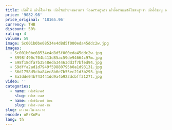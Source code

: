 ```yaml
---
title: เก้าอี้ไม้ เก้าอี้โมเดิร์น เก้าอี้รับประทานอาหาร ห้องครัวหรูหรา เก้าอี้อาร์มแชร์ดีไซน์หรูหรา เก้าอี้สีชมพู ออกแบบเฟอร์นิเจอร์ งานแต่งงาน น้ําหนักเบา
price: '9082.98'
price_original: '18165.96'
currency: THB
discount: 50%
rating: 4
volume: 59
image: Sc001b0be08534e4d8d5f000eda45ddc2w.jpg
images:
  - Sc001b0be08534e4d8d5f000eda45ddc2w.jpg
  - S998f490c704b413d85ac59de94664c97m.jpg
  - S98f18dfa7b3548eda34463dd3f7bfed94.jpg
  - S9dffa2ad1d7949f59880795b0a1d93131.jpg
  - S6d1758d5cba84ec8b6e7b55ec21d3b293.jpg
  - Sa3dde04b743441dd9a4b923dcbff3127t.jpg
video: ''
categories:
  - name: เฟอร์นิเจอร์
    slug: เฟอร-เจอร
  - name: เฟอร์นิเจอร์ บ้าน
    slug: เฟอร-เจอร-าน
slug: เก-าอ-ไม-เก-าอ
encode: oErXnPu
lang: th
---
```

  